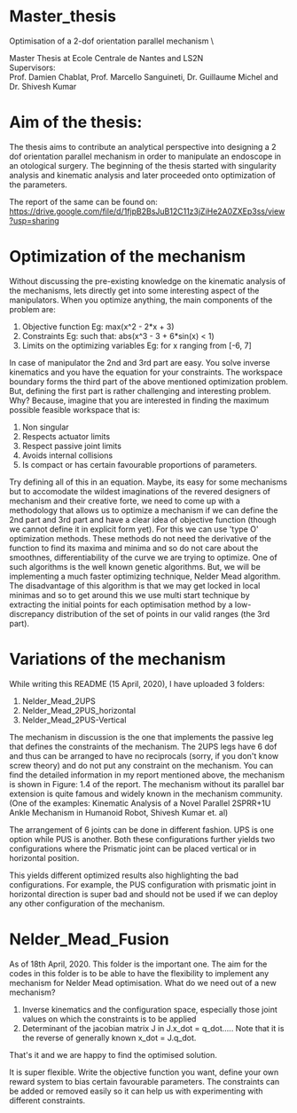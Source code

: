 # Master_thesis
Optimisation of a 2-dof orientation parallel mechanism \

Master Thesis at Ecole Centrale de Nantes and LS2N \
Supervisors: \
Prof. Damien Chablat, Prof. Marcello Sanguineti, Dr. Guillaume Michel and Dr. Shivesh Kumar

# Aim of the thesis:
The thesis aims to contribute an analytical perspective into designing a 2 dof orientation parallel mechanism in order to manipulate an endoscope in an otological surgery. The beginning of the thesis started with singularity analysis and kinematic analysis and later proceeded onto optimization of the parameters. 

The report of the same can be found on: https://drive.google.com/file/d/1fjpB2BsJuB12C11z3jZiHe2A0ZXEp3ss/view?usp=sharing

# Optimization of the mechanism

Without discussing the pre-existing knowledge on the kinematic analysis of the mechanisms, lets directly get into some interesting aspect of the manipulators. When you optimize anything, the main components of the problem are:
1. Objective function Eg: max(x^2 - 2*x + 3)
2. Constraints Eg: such that: abs(x^3 - 3 + 6*sin(x) < 1)
3. Limits on the optimizing variables Eg: for x ranging from [-6, 7]

In case of manipulator the 2nd and 3rd part are easy. You solve inverse kinematics and you have the equation for your constraints. The workspace boundary forms the third part of the above mentioned optimization problem. But, defining the first part is rather challenging and interesting problem. Why? Because, imagine that you are interested in finding the maximum possible feasible workspace that is:
1. Non singular
2. Respects actuator limits
3. Respect passive joint limits
4. Avoids internal collisions
5. Is compact or has certain favourable proportions of parameters.

Try defining all of this in an equation. Maybe, its easy for some mechanisms but to accomodate the wildest imaginations of the revered designers of mechanism and their creative forte, we need to come up with a methodology that allows us to optimize a mechanism if we can define the 2nd part and 3rd part and have a clear idea of objective function (though we cannot define it in explicit form yet). For this we can use 'type O' optimization methods. These methods do not need the derivative of the function to find its maxima and minima and so do not care about the smoothnes, differentiability of the curve we are trying to optimize. One of such algorithms is the well known genetic algorithms. But, we will be implementing a much faster optimizing technique, Nelder Mead algorithm. The disadvantage of this algorithm is that we may get locked in local minimas and so to get around this we use multi start technique by extracting the initial points for each optimisation method by a low-discrepancy distribution of the set of points in our valid ranges (the 3rd part).

# Variations of the mechanism
While writing this README (15 April, 2020), I have uploaded 3 folders:
1. Nelder_Mead_2UPS
2. Nelder_Mead_2PUS_horizontal
3. Nelder_Mead_2PUS-Vertical

The mechanism in discussion is the one that implements the passive leg that defines the constraints of the mechanism. The 2UPS legs have 6 dof and thus can be arranged to have no reciprocals (sorry, if you don't know screw theory) and do not put any constraint on the mechanism. You can find the detailed information in my report mentioned above, the mechanism is shown in Figure: 1.4 of the report. The mechanism without its parallel bar extension is quite famous and widely known in the mechanism community. (One of the examples: Kinematic Analysis of a Novel Parallel 2SPRR+1U Ankle Mechanism in Humanoid Robot, Shivesh Kumar et. al)

The arrangement of 6 joints can be done in different fashion. UPS is one option while PUS is another. Both these configurations further yields two configurations where the Prismatic joint can be placed vertical or in horizontal position.

This yields different optimized results also highlighting the bad configurations. For example, the PUS configuration with prismatic joint in horizontal direction is super bad and should not be used if we can deploy any other configuration of the mechanism.

# Nelder_Mead_Fusion
As of 18th April, 2020. This folder is the important one. The aim for the codes in this folder is to be able to have the flexibility to implement any mechanism for Nelder Mead optimisation.
What do we need out of a new mechanism?
1. Inverse kinematics and the configuration space, especially those joint values on which the constraints is to be applied
2. Determinant of the jacobian matrix J in J.x_dot = q_dot..... Note that it is the reverse of generally known x_dot = J.q_dot.

That's it and we are happy to find the optimised solution.

It is super flexible. Write the objective function you want, define your own reward system to bias certain favourable parameters.
The constraints can be added or removed easily so it can help us with experimenting with different constraints.

